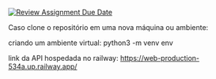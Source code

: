 [![Review Assignment Due Date](https://classroom.github.com/assets/deadline-readme-button-24ddc0f5d75046c5622901739e7c5dd533143b0c8e959d652212380cedb1ea36.svg)](https://classroom.github.com/a/RtGowBce)

Caso clone o repositório em uma nova máquina ou ambiente:

criando um ambiente virtual: python3 -m venv env

link da API hospedada no railway: https://web-production-534a.up.railway.app/



